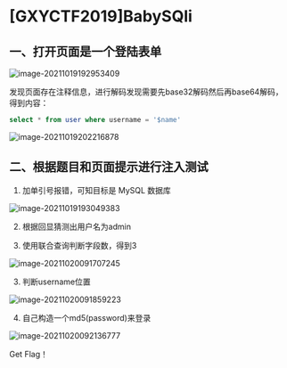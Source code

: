 # [GXYCTF2019]BabySQli

## 一、打开页面是一个登陆表单

![image-20211019192953409](https://i.loli.net/2021/10/19/1bWE2INrCjmq3TG.png)

发现页面存在注释信息，进行解码发现需要先base32解码然后再base64解码，得到内容：

```sql
select * from user where username = '$name'
```

![image-20211019202216878](https://i.loli.net/2021/10/19/vCna7smtTgPHJZX.png)





## 二、根据题目和页面提示进行注入测试

1. 加单引号报错，可知目标是 MySQL 数据库

![image-20211019193049383](https://i.loli.net/2021/10/19/lK6FwXSJghdpTL8.png)



2. 根据回显猜测出用户名为admin



3. 使用联合查询判断字段数，得到3

![image-20211020091707245](https://i.loli.net/2021/10/20/zBUTyfFnRCYjLaA.png)



3. 判断username位置

![image-20211020091859223](https://i.loli.net/2021/10/20/w1aZBirbOnX3kLA.png)



4. 自己构造一个md5(password)来登录

![image-20211020092136777](https://i.loli.net/2021/10/20/AMwTriY9b6K7ahs.png)



Get Flag！
